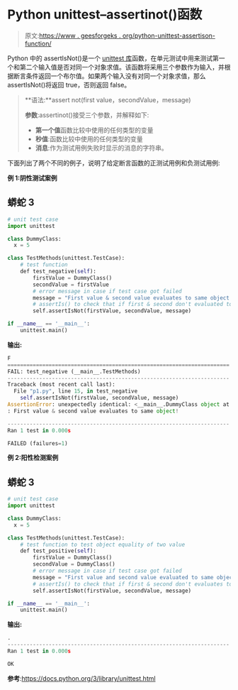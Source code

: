 # Python unittest–assertinot()函数

> 原文:[https://www . geesforgeks . org/python-unittest-assertison-function/](https://www.geeksforgeeks.org/python-unittest-assertisnot-function/)

Python 中的 assertIsNot()是一个 [unittest 库](https://www.geeksforgeeks.org/unit-testing-python-unittest/)函数，在单元测试中用来测试第一个和第二个输入值是否对同一个对象求值。该函数将采用三个参数作为输入，并根据断言条件返回一个布尔值。如果两个输入没有对同一个对象求值，那么 assertIsNot()将返回 true，否则返回 false。

> **语法:**assert not(first value，secondValue，message)
> 
> **参数**:assertinot()接受三个参数，并解释如下:
> 
> *   **第一个值**函数比较中使用的任何类型的变量
> *   **秒值**:函数比较中使用的任何类型的变量
> *   **消息**:作为测试用例失败时显示的消息的字符串。

下面列出了两个不同的例子，说明了给定断言函数的正测试用例和负测试用例:

**例 1:阴性测试案例**

## 蟒蛇 3

```py
# unit test case
import unittest

class DummyClass:
  x = 5

class TestMethods(unittest.TestCase):
    # test function 
    def test_negative(self):
        firstValue = DummyClass()
        secondValue = firstValue
        # error message in case if test case got failed
        message = "First value & second value evaluates to same object !"
        # assertIs() to check that if first & second don't evaluated to same object
        self.assertIsNot(firstValue, secondValue, message)

if __name__ == '__main__':
    unittest.main()
```

**输出:**

```py
F
======================================================================
FAIL: test_negative (__main__.TestMethods)
----------------------------------------------------------------------
Traceback (most recent call last):
  File "p1.py", line 15, in test_negative
    self.assertIsNot(firstValue, secondValue, message)
AssertionError: unexpectedly identical: <__main__.DummyClass object at 0x7f75c2e33b70> 
: First value & second value evaluates to same object!

----------------------------------------------------------------------
Ran 1 test in 0.000s

FAILED (failures=1)

```

**例 2:阳性检测案例**

## 蟒蛇 3

```py
# unit test case
import unittest

class DummyClass:
  x = 5

class TestMethods(unittest.TestCase):
    # test function to test object equality of two value
    def test_positive(self):
        firstValue = DummyClass()
        secondValue = DummyClass()
        # error message in case if test case got failed
        message = "First value and second value evaluated to same object !"
        # assertIs() to check that if first & second don't evaluates to same object
        self.assertIsNot(firstValue, secondValue, message)

if __name__ == '__main__':
    unittest.main()
```

**输出:**

```py
.
----------------------------------------------------------------------
Ran 1 test in 0.000s

OK

```

**参考**:https://docs.python.org/3/library/unittest.html